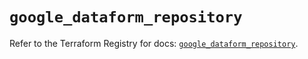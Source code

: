 # `google_dataform_repository`

Refer to the Terraform Registry for docs: [`google_dataform_repository`](https://registry.terraform.io/providers/hashicorp/google-beta/6.49.0/docs/resources/google_dataform_repository).
